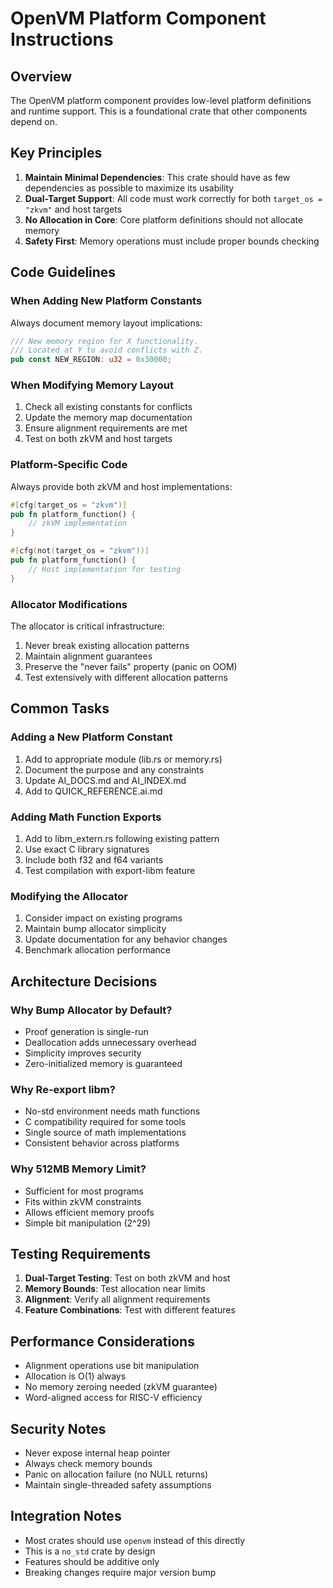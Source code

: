 # OpenVM Platform Component Instructions

## Overview

The OpenVM platform component provides low-level platform definitions and runtime support. This is a foundational crate that other components depend on.

## Key Principles

1. **Maintain Minimal Dependencies**: This crate should have as few dependencies as possible to maximize its usability
2. **Dual-Target Support**: All code must work correctly for both `target_os = "zkvm"` and host targets
3. **No Allocation in Core**: Core platform definitions should not allocate memory
4. **Safety First**: Memory operations must include proper bounds checking

## Code Guidelines

### When Adding New Platform Constants

Always document memory layout implications:
```rust
/// New memory region for X functionality.
/// Located at Y to avoid conflicts with Z.
pub const NEW_REGION: u32 = 0x30000;
```

### When Modifying Memory Layout

1. Check all existing constants for conflicts
2. Update the memory map documentation
3. Ensure alignment requirements are met
4. Test on both zkVM and host targets

### Platform-Specific Code

Always provide both zkVM and host implementations:
```rust
#[cfg(target_os = "zkvm")]
pub fn platform_function() {
    // zkVM implementation
}

#[cfg(not(target_os = "zkvm"))]
pub fn platform_function() {
    // Host implementation for testing
}
```

### Allocator Modifications

The allocator is critical infrastructure:
1. Never break existing allocation patterns
2. Maintain alignment guarantees
3. Preserve the "never fails" property (panic on OOM)
4. Test extensively with different allocation patterns

## Common Tasks

### Adding a New Platform Constant

1. Add to appropriate module (lib.rs or memory.rs)
2. Document the purpose and any constraints
3. Update AI_DOCS.md and AI_INDEX.md
4. Add to QUICK_REFERENCE.ai.md

### Adding Math Function Exports

1. Add to libm_extern.rs following existing pattern
2. Use exact C library signatures
3. Include both f32 and f64 variants
4. Test compilation with export-libm feature

### Modifying the Allocator

1. Consider impact on existing programs
2. Maintain bump allocator simplicity
3. Update documentation for any behavior changes
4. Benchmark allocation performance

## Architecture Decisions

### Why Bump Allocator by Default?

- Proof generation is single-run
- Deallocation adds unnecessary overhead
- Simplicity improves security
- Zero-initialized memory is guaranteed

### Why Re-export libm?

- No-std environment needs math functions
- C compatibility required for some tools
- Single source of math implementations
- Consistent behavior across platforms

### Why 512MB Memory Limit?

- Sufficient for most programs
- Fits within zkVM constraints
- Allows efficient memory proofs
- Simple bit manipulation (2^29)

## Testing Requirements

1. **Dual-Target Testing**: Test on both zkVM and host
2. **Memory Bounds**: Test allocation near limits
3. **Alignment**: Verify all alignment requirements
4. **Feature Combinations**: Test with different features

## Performance Considerations

- Alignment operations use bit manipulation
- Allocation is O(1) always
- No memory zeroing needed (zkVM guarantee)
- Word-aligned access for RISC-V efficiency

## Security Notes

- Never expose internal heap pointer
- Always check memory bounds
- Panic on allocation failure (no NULL returns)
- Maintain single-threaded safety assumptions

## Integration Notes

- Most crates should use `openvm` instead of this directly
- This is a `no_std` crate by design
- Features should be additive only
- Breaking changes require major version bump